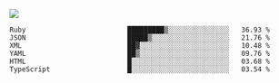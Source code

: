 ![](https://github-profile-summary-cards.vercel.app/api/cards/profile-details?username=igtm&theme=dracula)
<!--START_SECTION:waka-->

```text
Ruby                         █████████▒░░░░░░░░░░░░░░░   36.93 %
JSON                         █████▒░░░░░░░░░░░░░░░░░░░   21.76 %
XML                          ██▓░░░░░░░░░░░░░░░░░░░░░░   10.48 %
YAML                         ██▒░░░░░░░░░░░░░░░░░░░░░░   09.76 %
HTML                         █░░░░░░░░░░░░░░░░░░░░░░░░   03.68 %
TypeScript                   █░░░░░░░░░░░░░░░░░░░░░░░░   03.54 %
```

<!--END_SECTION:waka-->
